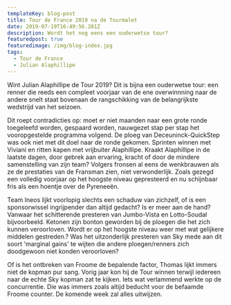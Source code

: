 ```yaml
---
templateKey: blog-post
title: Tour de France 2019 na de Tourmalet
date: 2019-07-19T16:49:56.281Z
description: Wordt het nog eens een ouderwetse tour?
featuredpost: true
featuredimage: /img/blog-index.jpg
tags:
  - Tour de France
  - Julian Alaphillipe
---
```

Wint Julian Alaphillipe de Tour 2019? Dit is bijna een ouderwetse tour: een renner die reeds een compleet voorjaar van de ene overwinnning naar de andere snelt staat bovenaan de rangschikking van de belangrijkste wedstrijd van het seizoen.

Dit roept contradicties op: moet er niet maanden naar een grote ronde toegeleefd worden, gespaard worden, nauwgezet stap per stap het vooropgestelde programma volgend. De ploeg van Deceuninck-QuickStep was ook niet met dit doel naar de ronde gekomen. Sprinten winnen met Viviani en ritten kapen met vrijbuiter Alaphillipe. Kraakt Alaphillipe in de laatste dagen, door gebrek aan ervaring, kracht of door de mindere samenstelling van zijn team? Volgers fronsen al eens de wenkbrauwen als ze de prestaties van de Fransman zien, niet verwonderlijk. Zoals gezegd een volledig voorjaar op het hoogste niveau gepresteerd en nu schijnbaar fris als een hoentje over de Pyreneeën.

Team Ineos lijkt voorlopig slechts een schaduw van zichzelf, of is een sponsorwissel ingrijpender dan altijd gedacht? Is er meer aan de hand? Vanwaar het schitterende presteren van Jumbo-Vista en Lotto-Soudal bijvoorbeeld. Ketonen zijn bonton geworden bij de ploegen die het zich kunnen veroorloven. Wordt er op het hoogste niveau weer met wat gelijkere middelen gestreden.? Was het uitzonderlijk presteren van Sky mede aan dit soort 'marginal gains' te wijten die andere ploegen/renners zich doodgewoon niet konden veroorloven? 

Of is het ontbreken van Froome de bepalende factor, Thomas lijkt immers niet de kopman pur sang. Vorig jaar kon hij de Tour winnen terwijl iedereen naar de echte Sky kopman zat te kijken. Iets wat verlammend werkte op de concurrentie. Die was immers zoals altijd beducht voor de befaamde Froome counter. De komende week zal alles uitwijzen.
